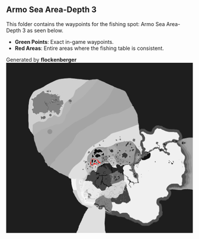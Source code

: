 ## Armo Sea Area-Depth 3
This folder contains the waypoints for the fishing spot: Armo Sea Area-Depth 3 as seen below.

- **Green Points**: Exact in-game waypoints.
- **Red Areas**: Entire areas where the fishing table is consistent.

Generated by **flockenberger**
![by_flockenberger](./Preview.png)